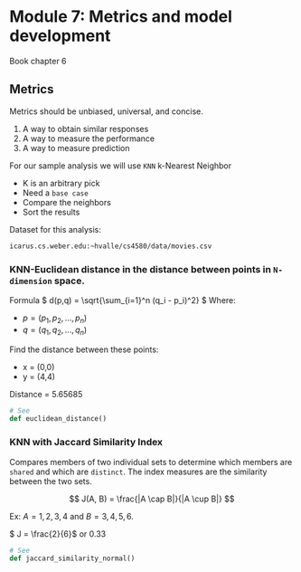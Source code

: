 # Module 7: Metrics and model development

Book chapter 6

##  Metrics

Metrics should be unbiased, universal, and concise.

1. A way to obtain similar responses
2. A way to measure the performance
3. A way to measure prediction


For our sample analysis we will use `KNN` k-Nearest Neighbor
- K is an arbitrary pick
- Need a `base case`
- Compare the neighbors
- Sort the results

Dataset for this analysis:
```bash
icarus.cs.weber.edu:~hvalle/cs4580/data/movies.csv
```

### KNN-Euclidean distance in the distance between points in `N-dimension` space.

Formula
$
d(p,q) = \sqrt{\sum_{i=1}^n (q_i - p_i)^2}
$
Where: 
- $p = (p_1, p_2, \dots, p_n)$
- $q = (q_1, q_2, \dots, q_n)$

Find the distance between these points:

- x = (0,0)
- y = (4,4)

Distance = 5.65685

```python
# See
def euclidean_distance()
```

### KNN with Jaccard Similarity Index
Compares members of two individual sets to determine which members are `shared` and which are `distinct`.
The index measures are the similarity between the two sets.

$$
J(A, B) = \frac{|A \cap B|}{|A \cup B|}
$$

Ex: $A={1,2,3,4}$ and $B={3,4,5,6}$.

$ J = \frac{2}{6}$ or $0.33$

```python
# See
def jaccard_similarity_normal()
```

